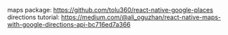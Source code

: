 maps package: https://github.com/tolu360/react-native-google-places
directions tutorial: https://medium.com/@ali_oguzhan/react-native-maps-with-google-directions-api-bc716ed7a366
